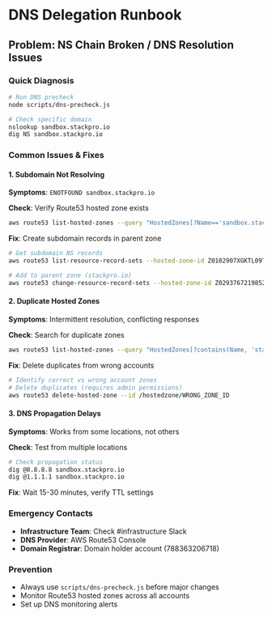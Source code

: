 # DNS Delegation Runbook

## Problem: NS Chain Broken / DNS Resolution Issues

### Quick Diagnosis
```bash
# Run DNS precheck
node scripts/dns-precheck.js

# Check specific domain
nslookup sandbox.stackpro.io
dig NS sandbox.stackpro.io
```

### Common Issues & Fixes

#### 1. Subdomain Not Resolving
**Symptoms**: `ENOTFOUND sandbox.stackpro.io`

**Check**: Verify Route53 hosted zone exists
```bash
aws route53 list-hosted-zones --query "HostedZones[?Name=='sandbox.stackpro.io.']"
```

**Fix**: Create subdomain records in parent zone
```bash
# Get subdomain NS records
aws route53 list-resource-record-sets --hosted-zone-id Z0102907XGKTL09TFV38 --query "ResourceRecordSets[?Type=='NS']"

# Add to parent zone (stackpro.io)
aws route53 change-resource-record-sets --hosted-zone-id Z0293767219852CNS3KMT --change-batch file://ns-delegation.json
```

#### 2. Duplicate Hosted Zones
**Symptoms**: Intermittent resolution, conflicting responses

**Check**: Search for duplicate zones
```bash
aws route53 list-hosted-zones --query "HostedZones[?contains(Name, 'stackpro')]"
```

**Fix**: Delete duplicates from wrong accounts
```bash
# Identify correct vs wrong account zones
# Delete duplicates (requires admin permissions)
aws route53 delete-hosted-zone --id /hostedzone/WRONG_ZONE_ID
```

#### 3. DNS Propagation Delays
**Symptoms**: Works from some locations, not others

**Check**: Test from multiple locations
```bash
# Check propagation status
dig @8.8.8.8 sandbox.stackpro.io
dig @1.1.1.1 sandbox.stackpro.io
```

**Fix**: Wait 15-30 minutes, verify TTL settings

### Emergency Contacts
- **Infrastructure Team**: Check #infrastructure Slack
- **DNS Provider**: AWS Route53 Console
- **Domain Registrar**: Domain holder account (788363206718)

### Prevention
- Always use `scripts/dns-precheck.js` before major changes
- Monitor Route53 hosted zones across all accounts
- Set up DNS monitoring alerts
